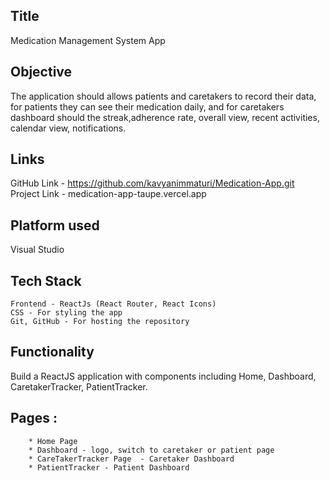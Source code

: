 
## Title ## 
Medication Management System App

## Objective ## 
The application should allows patients and caretakers to record their data, for patients they can
see their medication daily, and for caretakers dashboard should the streak,adherence rate, overall view, recent activities, calendar view, notifications.

## Links ## 
 GitHub Link - https://github.com/kavyanimmaturi/Medication-App.git
 Project Link - medication-app-taupe.vercel.app
 
## Platform used ## 
   Visual Studio

## Tech Stack ##
    Frontend - ReactJs (React Router, React Icons)
    CSS - For styling the app
    Git, GitHub - For hosting the repository

## Functionality ## 

   Build a ReactJS application with components including Home, Dashboard, CaretakerTracker, PatientTracker.

   ## Pages : 
        * Home Page 
        * Dashboard - logo, switch to caretaker or patient page
        * CareTakerTracker Page  - Caretaker Dashboard
        * PatientTracker - Patient Dashboard
